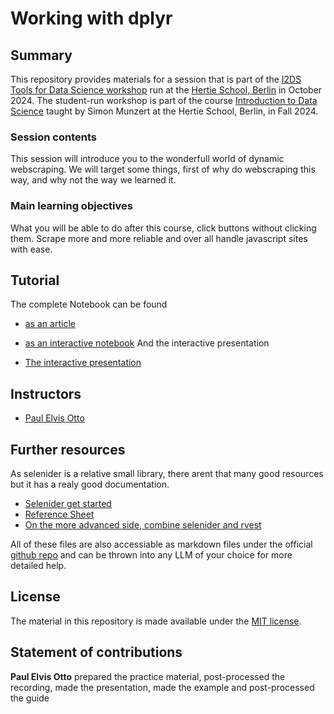 # Working with dplyr


## Summary

This repository provides materials for a session that is part of the [I2DS Tools for Data Science workshop](https://github.com/intro-to-data-science-24-workshop) run at the [Hertie School, Berlin](https://www.hertie-school.org/en/) in October 2024. The student-run workshop is part of the course [Introduction to Data Science](https://github.com/intro-to-data-science-24) taught by Simon Munzert at the Hertie School, Berlin, in Fall 2024.

### Session contents

This session will introduce you to the wonderfull world of dynamic webscraping. We will target some things, first of why do webscraping this way, and why not the way we learned it.

### Main learning objectives

What you will be able to do after this course, click buttons without clicking them. Scrape more and more reliable and over all handle javascript sites with ease.


## Tutorial

The complete Notebook can be found

- [as an article](https://html-preview.github.io/?url=https://github.com/intro-to-data-science-24-workshop/03-otto/blob/main/newnotebook/_manuscript/index.html)
- [as an interactive notebook](https://html-preview.github.io/?url=https://raw.githubusercontent.com/intro-to-data-science-24-workshop/03-otto/main/newnotebook/_manuscript/index-preview.html)
And the interactive presentation

- [The interactive presentation](https://html-preview.github.io/?url=https://github.com/intro-to-data-science-24-workshop/03-otto/blob/main/presentation.html#/1/2)

## Instructors

- [Paul Elvis Otto](https://paul-elvis.tech)

## Further resources
As selenider is a relative small library, there arent that many good resources but it has a realy good documentation.
 
- [Selenider get started](https://ashbythorpe.github.io/selenider/articles/selenider.html) 
- [Reference Sheet](https://ashbythorpe.github.io/selenider/reference/index.html)
- [On the more advanced side, combine selenider and rvest](https://ashbythorpe.github.io/selenider/articles/with-rvest.html)

All of these files are also accessiable as markdown files under the official [github repo](https://github.com/ashbythorpe/selenider/) and can be thrown into any LLM of your choice for more detailed help.



## License

The material in this repository is made available under the [MIT license](http://opensource.org/licenses/mit-license.php). 

## Statement of contributions

**Paul Elvis Otto** prepared the practice material, post-processed the recording, made the presentation, made the example and post-processed the guide


